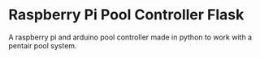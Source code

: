 # Raspberry Pi Pool Controller Flask
 A raspberry pi and arduino pool controller made in python to work with a pentair pool system.
